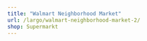 ```yaml
---
title: "Walmart Neighborhood Market"
url: /largo/walmart-neighborhood-market-2/
shop: Supermarkt
---
```

